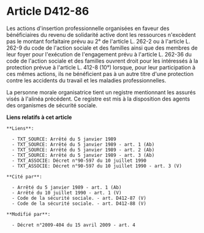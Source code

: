 # Article D412-86

Les actions d'insertion professionnelle organisées en faveur des bénéficiaires du revenu de solidarité active dont les
ressources n'excèdent pas le montant forfaitaire prévu au 2° de l'article L. 262-2 ou à l'article L. 262-9 du code de
l'action sociale et des familles ainsi que des membres de leur foyer pour l'exécution de l'engagement prévu à l'article L.
262-36 du code de l'action sociale et des familles ouvrent droit pour les intéressés à la protection prévue à l'article L.
412-8 (10°) lorsque, pour leur participation à ces mêmes actions, ils ne bénéficient pas à un autre titre d'une protection
contre les accidents du travail et les maladies professionnelles.

La personne morale organisatrice tient un registre mentionnant les assurés visés à l'alinéa précédent. Ce registre est mis à
la disposition des agents des organismes de sécurité sociale.

**Liens relatifs à cet article**

	**Liens**:

	  - TXT_SOURCE: Arrêté du 5 janvier 1989
	  - TXT_SOURCE: Arrêté du 5 janvier 1989 - art. 1 (Ab)
	  - TXT_SOURCE: Arrêté du 5 janvier 1989 - art. 2 (Ab)
	  - TXT_SOURCE: Arrêté du 5 janvier 1989 - art. 3 (Ab)
	  - TXT_ASSOCIE: Décret n°90-597 du 10 juillet 1990
	  - TXT_ASSOCIE: Décret n°90-597 du 10 juillet 1990 - art. 3 (V)

	**Cité par**:

	  - Arrêté du 5 janvier 1989 - art. 1 (Ab)
	  - Arrêté du 10 juillet 1990 - art. 1 (V)
	  - Code de la sécurité sociale. - art. D412-87 (V)
	  - Code de la sécurité sociale. - art. D412-88 (V)

	**Modifié par**:

	  - Décret n°2009-404 du 15 avril 2009 - art. 4
